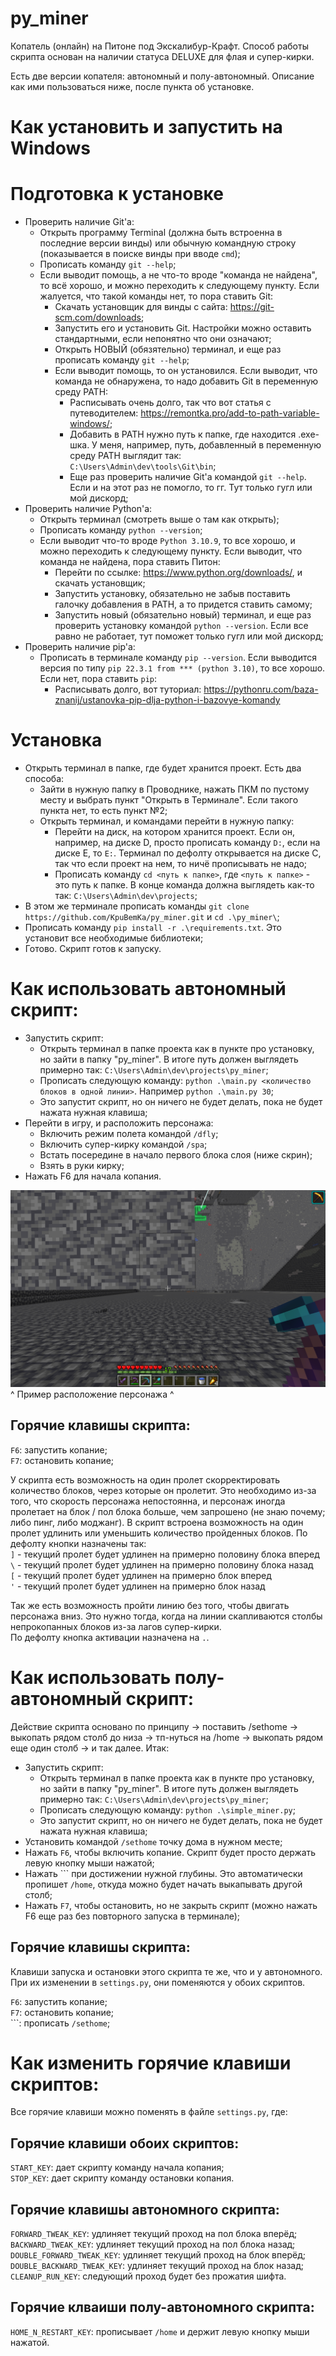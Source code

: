 # py_miner
Копатель (онлайн) на Питоне под Экскалибур-Крафт.
Способ работы скрипта основан на наличии статуса DELUXE для флая и супер-кирки.

Есть две версии копателя: автономный и полу-автономный. Описание как ими пользоваться ниже, после пункта об установке.

# Как установить и запустить на Windows 
# Подготовка к установке
- Проверить наличие Git'a:
    - Открыть программу Terminal (должна быть встроенна в последние версии винды) или обычную командную строку (показывается в поиске винды при вводе `cmd`);
    - Прописать команду `git --help`;
    - Если выводит помощь, а не что-то вроде "команда не найдена", то всё хорошо, и можно переходить к следующему пункту. Если жалуется, что такой команды нет, то пора ставить Git:
        - Скачать установщик для винды с сайта: https://git-scm.com/downloads;
        - Запустить его и установить Git. Настройки можно оставить стандартными, если непонятно что они означают;
        - Открыть НОВЫЙ (обязятельно) терминал, и еще раз прописать команду `git --help`;
        - Если выводит помощь, то он установился. Если выводит, что команда не обнаружена, то надо добавить Git в переменную среду PATH:
            - Расписывать очень долго, так что вот статья с путеводителем: https://remontka.pro/add-to-path-variable-windows/;
            - Добавить в PATH нужно путь к папке, где находится .exe-шка. У меня, например, путь, добавленный в переменную среду PATH выглядит так: `C:\Users\Admin\dev\tools\Git\bin`;
            - Еще раз проверить наличие Git'a командой `git --help`. Если и на этот раз не помогло, то гг. Тут только гугл или мой дискорд;
- Проверить наличие Python'a:
    - Открыть терминал (смотреть выше о там как открыть);
    - Прописать команду `python --version`;
    - Если выводит что-то вроде `Python 3.10.9`, то все хорошо, и можно переходить к следующему пункту. Если выводит, что команда не найдена, пора ставить Питон:
        - Перейти по ссылке: https://www.python.org/downloads/, и скачать установщик;
        - Запустить установку, обязательно не забыв поставить галочку добавления в PATH, а то придется ставить самому;
        - Запустить новый (обязательно новый) терминал, и еще раз проверить установку командой `python --version`. Если все равно не работает, тут поможет только гугл или мой дискорд;
- Проверить наличие pip'a:  
    - Прописать в терминале команду `pip --version`. Если выводится версия по типу `pip 22.3.1 from *** (python 3.10)`, то все хорошо. Если нет, пора ставить `pip`:
        - Расписывать долго, вот туториал: https://pythonru.com/baza-znanij/ustanovka-pip-dlja-python-i-bazovye-komandy  

# Установка
- Открыть терминал в папке, где будет хранится проект. Есть два способа:
    - Зайти в нужную папку в Проводнике, нажать ПКМ по пустому месту и выбрать пункт "Открыть в Терминале". Если такого пункта нет, то есть пункт №2;
    - Открыть терминал, и командами перейти в нужную папку:
        - Перейти на диск, на котором хранится проект. Если он, например, на диске D, просто прописать команду `D:`, если на диске E, то `E:`. Терминал по дефолту открывается на диске С, так что если проект на нем, то ничё прописывать не надо;
        - Прописать команду `cd <путь к папке>`, где `<путь к папке>` - это путь к папке. В конце команда должна выглядеть как-то так: `C:\Users\Admin\dev\projects`;
- В этом же терминале прописать команды `git clone https://github.com/KpuBemKa/py_miner.git` и `cd .\py_miner\`;
- Прописать команду `pip install -r .\requirements.txt`. Это установит все необходимые библиотеки;
- Готово. Скрипт готов к запуску.

# Как использовать автономный скрипт:  
- Запустить скрипт:
    - Открыть терминал в папке проекта как в пункте про установку, но зайти в папку "py_miner". В итоге путь должен выглядеть примерно так: `C:\Users\Admin\dev\projects\py_miner`;
    - Прописать следующую команду: `python .\main.py <количество блоков в одной линии>`. Например `python .\main.py 30`;
    - Это запустит скрипт, но он ничего не будет делать, пока не будет нажата нужная клавиша;
- Перейти в игру, и расположить персонажа:  
    - Включить режим полета командой `/dfly`;
    - Включить супер-кирку командой `/spa`;
    - Встать посередине в начало первого блока слоя (ниже скрин);
    - Взять в руки кирку;
- Нажать F6 для начала копания.

![Alignment example](alignment.png)
^ Пример расположение персонажа ^

## Горячие клавишы скрипта:  
`F6`: запустить копание;  
`F7`: остановить копание;  
  
У скрипта есть возможность на один пролет скорректировать количество блоков, через которые он пролетит. Это необходимо из-за того, что скорость персонажа непостоянна, и персонаж иногда пролетает на блок / пол блока больше, чем запрошено (не знаю почему; либо пинг, либо моджанг). В скрипт встроена возможность на один пролет удлинить или уменьшить количество пройденных блоков.
По дефолту кнопки назначены так:  
`]` - текущий пролет будет удлинен на примерно половину блока вперед  
`\` - текущий пролет будет удлинен на примерно половину блока назад  
`[` - текущий пролет будет удлинен на примерно блок вперед  
`'` - текущий пролет будет удлинен на примерно блок назад  
  
Так же есть возможность пройти линию без того, чтобы двигать персонажа вниз. Это нужно тогда, когда на линии скапливаются столбы непрокопанных блоков из-за лагов супер-кирки.  
По дефолту кнопка активации назначена на `.`.   

# Как использовать полу-автономный скрипт:  
Действие скрипта основано по принципу -> поставить /sethome -> выкопать рядом столб до низа -> тп-нуться на /home -> выкопать рядом еще один столб -> и так далее. Итак:

- Запустить скрипт:
    - Открыть терминал в папке проекта как в пункте про установку, но зайти в папку "py_miner". В итоге путь должен выглядеть примерно так: `C:\Users\Admin\dev\projects\py_miner`;
    - Прописать следующую команду: `python .\simple_miner.py`;
    - Это запустит скрипт, но он ничего не будет делать, пока не будет нажата нужная клавиша;
- Установить командой `/sethome` точку дома в нужном месте;
- Нажать `F6`, чтобы включить копание. Скрипт будет просто держать левую кнопку мыши нажатой;
- Нажать ``` при достижении нужной глубины. Это автоматически пропишет `/home`, откуда можно будет начать выкапывать другой столб;
- Нажать `F7`, чтобы остановить, но не закрыть скрипт (можно нажать F6 еще раз без повторного запуска в терминале);  

## Горячие клавишы скрипта:
Клавиши запуска и остановки этого скрипта те же, что и у автономного. При их изменении в `settings.py`, они поменяются у обоих скриптов. 

`F6`: запустить копание;  
`F7`: остановить копание;  
```: прописать `/sethome`;

# Как изменить горячие клавиши скриптов:  
Все горячие клавиши можно поменять в файле `settings.py`, где:  

## Горячие клавиши обоих скриптов:
`START_KEY`: дает скрипту команду начала копания;  
`STOP_KEY`: дает скрипту команду остановки копания.  

## Горячие клавишы автономного скрипта:
`FORWARD_TWEAK_KEY`: удлиняет текущий проход на пол блока вперёд;  
`BACKWARD_TWEAK_KEY`: удлиняет текущий проход на пол блока назад;  
`DOUBLE_FORWARD_TWEAK_KEY`: удлиняет текущий проход на блок вперёд;  
`DOUBLE_BACKWARD_TWEAK_KEY`: удлиняет текущий проход на блок назад;  
`CLEANUP_RUN_KEY`: следующий проход будет без прожатия шифта.

## Горячие клваиши полу-автономного скрипта:
`HOME_N_RESTART_KEY`: прописывает `/home` и держит левую кнопку мыши нажатой.